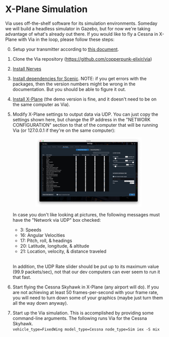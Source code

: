 # X-Plane Simulation

Via uses off-the-shelf software for its simulation environments. Someday we will build a headless simulator in Gazebo, but for now we're taking advantage of what's already out there. If you would like to fly a Cessna in X-Plane with Via in the loop, please follow these steps:

0.  Setup your transmitter according to [this document](transmitter.md).
1.  Clone the Via repository (https://github.com/copperpunk-elixir/via)
2.  [Install Nerves](https://hexdocs.pm/nerves/installation.html)
3.  [Install dependencies for Scenic](https://github.com/boydm/scenic/blob/master/guides/install_dependencies.md). NOTE: if you get errors with the packages, then the version numbers might be wrong in the documentation. But you should be able to figure it out.
4.  [Install X-Plane](https://www.x-plane.com/desktop/try-it/) (the demo version is fine, and it doesn't need to be on the same computer as Via).
5.  Modify X-Plane settings to output data via UDP. You can just copy the settings shown here, but change the IP address in the "NETWORK CONFIGURATION" section to that of the computer that will be running Via (or 127.0.0.1 if they're on the same computer): <p align="center"><img src="../resources/xplane_data_output.jpg" width="70%"></p>
    In case you don't like looking at pictures, the following messages must have the "Network via UDP" box checked:
    *   3: Speeds
    *   16: Angular Velocities
    *   17: Pitch, roll, & headings
    *   20: Latitude, longitude, & altitude
    *   21: Location, velocity, & distance traveled

    <br>In addition, the UDP Rate slider should be put up to its maximum value (99.9 packets/sec), not that our dev computers can ever seem to run it that fast.
6.  Start flying the Cessna Skyhawk in X-Plane (any airport will do). If you are not achieving at least 50 frames-per-second with your frame rate, you will need to turn down some of your graphics (maybe just turn them all the way down anyway).
7.  Start up the Via simulation. This is accomplished by providing some command-line arguments. The following runs Via for the Cessna Skyhawk.<br>
```vehicle_type=FixedWing model_type=Cessna node_type=Sim iex -S mix```